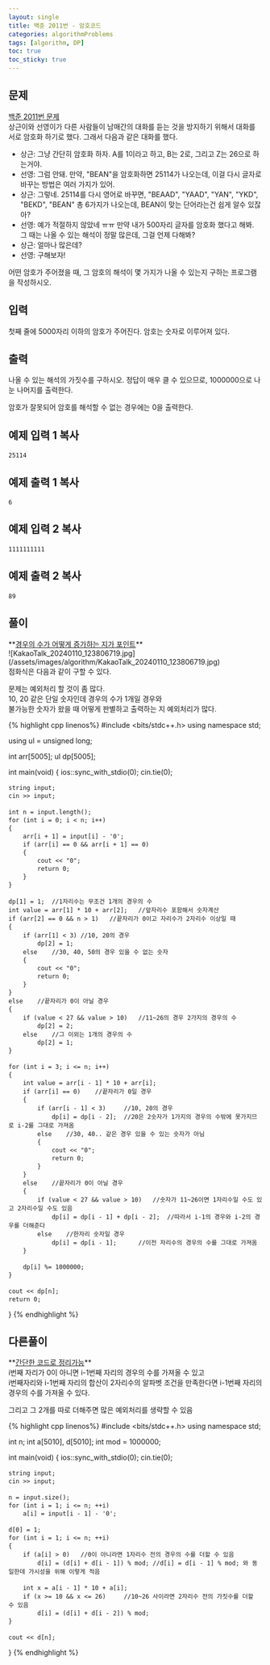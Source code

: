 ```yaml
---
layout: single
title: 백준 2011번 - 암호코드
categories: algorithmProblems
tags: [algorithm, DP]
toc: true
toc_sticky: true
---
```


## 문제
[백준 2011번 문제](https://www.acmicpc.net/problem/2011) <br>
상근이와 선영이가 다른 사람들이 남매간의 대화를 듣는 것을 방지하기 위해서 대화를 서로 암호화 하기로 했다. 그래서 다음과 같은 대화를 했다.

- 상근: 그냥 간단히 암호화 하자. A를 1이라고 하고, B는 2로, 그리고 Z는 26으로 하는거야.
- 선영: 그럼 안돼. 만약, "BEAN"을 암호화하면 25114가 나오는데, 이걸 다시 글자로 바꾸는 방법은 여러 가지가 있어.
- 상근: 그렇네. 25114를 다시 영어로 바꾸면, "BEAAD", "YAAD", "YAN", "YKD", "BEKD", "BEAN" 총 6가지가 나오는데, BEAN이 맞는 단어라는건 쉽게 알수 있잖아?
- 선영: 예가 적절하지 않았네 ㅠㅠ 만약 내가 500자리 글자를 암호화 했다고 해봐. 그 때는 나올 수 있는 해석이 정말 많은데, 그걸 언제 다해봐?
- 상근: 얼마나 많은데?
- 선영: 구해보자!

어떤 암호가 주어졌을 때, 그 암호의 해석이 몇 가지가 나올 수 있는지 구하는 프로그램을 작성하시오.

## 입력

첫째 줄에 5000자리 이하의 암호가 주어진다. 암호는 숫자로 이루어져 있다.

## 출력

나올 수 있는 해석의 가짓수를 구하시오. 정답이 매우 클 수 있으므로, 1000000으로 나눈 나머지를 출력한다.

암호가 잘못되어 암호를 해석할 수 없는 경우에는 0을 출력한다.

## 예제 입력 1 복사

```
25114
```

## 예제 출력 1 복사

```
6
```

## 예제 입력 2 복사

```
1111111111
```

## 예제 출력 2 복사

```
89
```

## 풀이
<div class="notice" markdown="1">
**<u>경우의 수가 어떻게 증가하는 지가 포인트</u>** <br>
![KakaoTalk_20240110_123806719.jpg](/assets/images/algorithm/KakaoTalk_20240110_123806719.jpg) <br>
점화식은 다음과 같이 구할 수 있다. <br>

문제는 예외처리 할 것이 좀 많다. <br>
10, 20 같은 단일 숫자인데 경우의 수가 1개일 경우와 <br>
불가능한 숫자가 왔을 때 어떻게 판별하고 출력하는 지 예외처리가 많다.
</div>

{% highlight cpp linenos%}
#include <bits/stdc++.h>
using namespace std;

using ul = unsigned long;

int arr[5005];
ul dp[5005];

int main(void) 
{
	ios::sync_with_stdio(0);
	cin.tie(0);

	string input;
	cin >> input;

	int n = input.length();
	for (int i = 0; i < n; i++)
	{
		arr[i + 1] = input[i] - '0';
		if (arr[i] == 0 && arr[i + 1] == 0)
		{
			cout << "0";
			return 0;
		}
	}
	
	dp[1] = 1;	//1자리수는 무조건 1개의 경우의 수
	int value = arr[1] * 10 + arr[2];	//앞자리수 포함해서 숫자계산
	if (arr[2] == 0 && n > 1)	//끝자리가 0이고 자리수가 2자리수 이상일 때
	{
		if (arr[1] < 3)	//10, 20의 경우
			dp[2] = 1;
		else	//30, 40, 50의 경우 있을 수 없는 숫자
		{
			cout << "0";
			return 0;
		}
	}
	else	//끝자리가 0이 아닐 경우
	{
		if (value < 27 && value > 10)	//11~26의 경우 2가지의 경우의 수
			dp[2] = 2;
		else	//그 이외는 1개의 경우의 수
			dp[2] = 1;
	}

	for (int i = 3; i <= n; i++)
	{
		int value = arr[i - 1] * 10 + arr[i];
		if (arr[i] == 0)	//끝자리가 0일 경우
		{
			if (arr[i - 1] < 3)		//10, 20의 경우
				dp[i] = dp[i - 2];	//20은 2숫자가 1가지의 경우의 수밖에 못가지므로 i-2를 그대로 가져옴
			else	//30, 40.. 같은 경우 있을 수 있는 숫자가 아님
			{
				cout << "0";
				return 0;
			}
		}
		else	//끝자리가 0이 아닐 경우
		{
			if (value < 27 && value > 10)	//숫자가 11~26이면 1자리수일 수도 있고 2자리수일 수도 있음
				dp[i] = dp[i - 1] + dp[i - 2];	//따라서 i-1의 경우와 i-2의 경우를 더해준다
			else	//한자리 숫자일 경우
				dp[i] = dp[i - 1];		//이전 자리수의 경우의 수를 그대로 가져옴
		}
			
		dp[i] %= 1000000;
	}

	cout << dp[n];
	return 0;
}
{% endhighlight %}

## 다른풀이
<div class="notice--info" markdown="1">
**<u>간단한 코드로 정리가능</u>** <br>
i번째 자리가 0이 아니면 i-1번째 자리의 경우의 수를 가져올 수 있고 <br>
i번째자리와 i-1번째 자리의 합산이 2자리수의 알파벳 조건을 만족한다면 i-1번째 자리의 경우의 수를 가져올 수 있다. <br>

그리고 그 2개를 따로 더해주면 많은 예외처리를 생략할 수 있음
</div>

{% highlight cpp linenos%}
#include <bits/stdc++.h>
using namespace std;

int n;
int a[5010], d[5010];
int mod = 1000000;

int main(void) 
{
	ios::sync_with_stdio(0);
	cin.tie(0);

	string input; 
	cin >> input;

	n = input.size();
	for (int i = 1; i <= n; ++i)
		a[i] = input[i - 1] - '0';

	d[0] = 1;
	for (int i = 1; i <= n; ++i)
	{
		if (a[i] > 0)	//0이 아니라면 1자리수 전의 경우의 수를 더할 수 있음
			d[i] = (d[i] + d[i - 1]) % mod;	//d[i] = d[i - 1] % mod; 와 동일한데 가시성을 위해 이렇게 적음

		int x = a[i - 1] * 10 + a[i];
		if (x >= 10 && x <= 26)		//10~26 사이라면 2자리수 전의 가짓수를 더할 수 있음
			d[i] = (d[i] + d[i - 2]) % mod;
	}

	cout << d[n];
}
{% endhighlight %}